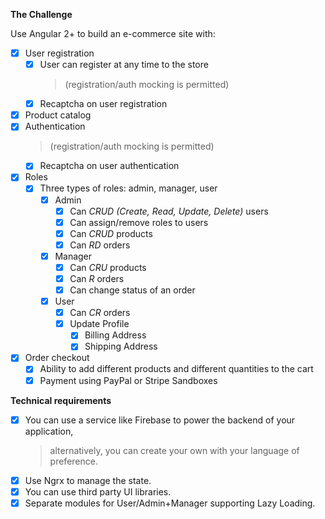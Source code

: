 **The Challenge**

Use Angular 2+ to build an e-commerce site with:

 - [x] User registration
    - [x] User can register at any time to the store 
      >  (registration/auth mocking is permitted)
    - [x] Recaptcha on user registration
- [x] Product catalog
- [x] Authentication
  >  (registration/auth mocking is permitted)
  - [x] Recaptcha on user authentication
- [x] Roles
  - [x] Three types of roles: admin, manager, user
      - [x] Admin
          - [x] Can *CRUD (Create, Read, Update, Delete)* users
          - [x] Can assign/remove roles to users
          - [x] Can *CRUD* products
          - [x] Can *RD* orders
      - [x] Manager
          - [x] Can *CRU* products
          - [x] Can *R* orders
          - [x] Can change status of an order
      - [x] User
          - [x] Can *CR* orders
          - [x] Update Profile
              - [x] Billing Address
              - [x] Shipping Address
- [x] Order checkout
    - [x] Ability to add different products and different quantities to the cart
    - [x] Payment using PayPal or Stripe Sandboxes
    
**Technical requirements**
- [x] You can use a service like Firebase to power the backend of your application, 
    > alternatively, you can create your own with your language of preference.
- [x] Use Ngrx to manage the state.
- [x] You can use third party UI libraries.
- [x] Separate modules for User/Admin+Manager supporting Lazy Loading.

